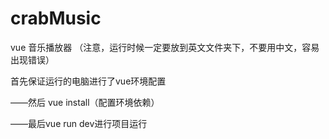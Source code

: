 # crabMusic
vue 音乐播放器
（注意，运行时候一定要放到英文文件夹下，不要用中文，容易出现错误）

首先保证运行的电脑进行了vue环境配置 

——然后 vue install（配置环境依赖）

——最后vue run dev进行项目运行
